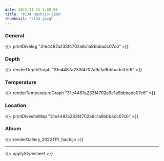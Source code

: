 ```yaml
---
date: 2022-11-11 1:00:00
title: "#134 Hachijo-jima"
thumbnail: "/134.jpeg"
---
```


### General

{{< printDivelog "31e4487a233f4702a9c1a9bbbadc07c6" >}}

### Depth

{{< renderDepthGraph "31e4487a233f4702a9c1a9bbbadc07c6" >}}

### Temperature

{{< renderTemperatureGraph "31e4487a233f4702a9c1a9bbbadc07c6" >}}

### Location

{{< printDivesiteMap "31e4487a233f4702a9c1a9bbbadc07c6" >}}

### Album

{{< renderGallery_20221111_hachijo >}}

---

{{< applyStylesheet >}}
